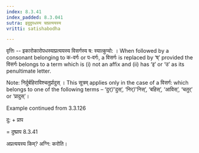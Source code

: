 ```yaml
---
index: 8.3.41
index_padded: 8.3.041
sutra: इदुदुपधस्य चाप्रत्ययस्य
vritti: satishabodha

---
```

वृत्तिः -- इकारोकारोपधस्याप्रत्ययस्य विसर्गस्य ष: स्यात्कुप्वो: । When followed by a consonant belonging to क-वर्गः or प-वर्गः, a विसर्गः is replaced by ‘ष्’ provided the विसर्गः belongs to a term which is (i) not an affix and (ii) has ‘इ’ or ‘उ’ as its penultimate letter.

Note: निर्दुर्बहिराविश्चतुर्प्रादुस् । This सूत्रम् applies only in the case of a विसर्ग: which belongs to one of the following terms – ‘दुर्’/'दुस्’, ‘निर्’/'निस्’, ‘बहिस्’, ‘आविस्’, ‘चतुर्’ or ‘प्रादुस्’।


Example continued from 3.3.126


दु: + प्राप

= दुष्प्राप 8.3.41


अप्रत्ययस्य किम्? अग्नि: करोति।